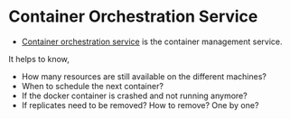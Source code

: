 
# Container Orchestration Service
- [Container orchestration service](https://www.vmware.com/topics/glossary/content/container-orchestration.html) is the container management service.

It helps to know,
- How many resources are still available on the different machines?
- When to schedule the next container?
- If the docker container is crashed and not running anymore? 
- If replicates need to be removed? How to remove? One by one?